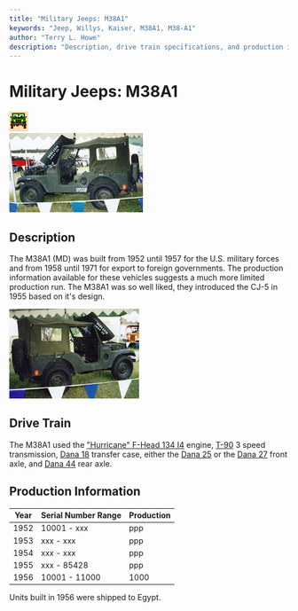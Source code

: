 ```yaml
---
title: "Military Jeeps: M38A1"
keywords: "Jeep, Willys, Kaiser, M38A1, M38-A1"
author: "Terry L. Howe"
description: "Description, drive train specifications, and production information for the Willys Jeep M38A1"
---
```

# Military Jeeps: M38A1

![military jeeps](../../img/military.gif)   
[![1958 M38A1 drivers side](../../img/m38a1d_.jpg)](../../img/m38a1d.jpg) 

## Description

The M38A1 (MD) was built from 1952 until 1957 for the U.S. military forces and from 1958 until 1971 for export to foreign governments. The production information available for these vehicles suggests a much more limited production run. The M38A1 was so well liked, they introduced the CJ-5 in 1955 based on it's design. 

[![1958 M38A1 passenger side](../../img/m38a1_.jpg)](../../img/m38a1.jpg) 

## Drive Train

The M38A1 used the ["Hurricane" F-Head 134 I4](/engine/factory/hurricane134.md) engine, [T-90](/transmission/factory/t90.md) 3 speed transmission, [Dana 18](/xfer/factory/d18.md) transfer case, either the [Dana 25](/axle/factory/d25.md) or the [Dana 27](/axle/factory/d27.md) front axle, and [Dana 44](/axle/factory/d44.md) rear axle. 

## Production Information

| Year | Serial Number Range | Production |
|------|---------------------|------------|
| 1952 | 10001 - xxx         | ppp        |
| 1953 | xxx - xxx           | ppp        |
| 1954 | xxx - xxx           | ppp        |
| 1955 | xxx - 85428         | ppp        |
| 1956 | 10001 - 11000       | 1000       |

Units built in 1956 were shipped to Egypt.